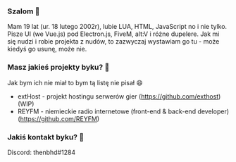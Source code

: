 ### Szalom 👋
Mam 19 lat (ur. 18 lutego 2002r), lubie LUA, HTML, JavaScript no i nie tylko.
Pisze UI (we Vue.js) pod Electron.js, FiveM, alt:V i różne dupelere.
Jak mi się nudzi i robie projekta z nudów, to zazwyczaj wystawiam go tu - może kiedyś go usunę, może nie.

### Masz jakieś projekty byku? 🤔
Jak bym ich nie miał to bym tą listę nie pisał 😄
* extHost - projekt hostingu serwerów gier (https://github.com/exthost) (WIP)
* REYFM - niemieckie radio internetowe (front-end & back-end developer) (https://github.com/REYFM)

### Jakiś kontakt byku? 🤔
Discord: thenbhd#1284

<!--
**neightyy/neightyy** is a ✨ _special_ ✨ repository because its `README.md` (this file) appears on your GitHub profile.

Here are some ideas to get you started:

- 🔭 I’m currently working on ...
- 🌱 I’m currently learning ...
- 👯 I’m looking to collaborate on ...
- 🤔 I’m looking for help with ...
- 💬 Ask me about ...
- 📫 How to reach me: ...
- 😄 Pronouns: ...
- ⚡ Fun fact: ...
-->

